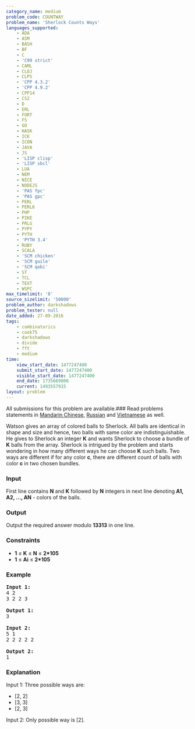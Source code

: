 ```yaml
---
category_name: medium
problem_code: COUNTWAY
problem_name: 'Sherlock Counts Ways'
languages_supported:
    - ADA
    - ASM
    - BASH
    - BF
    - C
    - 'C99 strict'
    - CAML
    - CLOJ
    - CLPS
    - 'CPP 4.3.2'
    - 'CPP 4.9.2'
    - CPP14
    - CS2
    - D
    - ERL
    - FORT
    - FS
    - GO
    - HASK
    - ICK
    - ICON
    - JAVA
    - JS
    - 'LISP clisp'
    - 'LISP sbcl'
    - LUA
    - NEM
    - NICE
    - NODEJS
    - 'PAS fpc'
    - 'PAS gpc'
    - PERL
    - PERL6
    - PHP
    - PIKE
    - PRLG
    - PYPY
    - PYTH
    - 'PYTH 3.4'
    - RUBY
    - SCALA
    - 'SCM chicken'
    - 'SCM guile'
    - 'SCM qobi'
    - ST
    - TCL
    - TEXT
    - WSPC
max_timelimit: '8'
source_sizelimit: '50000'
problem_author: darkshadows
problem_tester: null
date_added: 27-09-2016
tags:
    - combinatorics
    - cook75
    - darkshadows
    - divide
    - fft
    - medium
time:
    view_start_date: 1477247400
    submit_start_date: 1477247400
    visible_start_date: 1477247400
    end_date: 1735669800
    current: 1493557915
layout: problem
---
```

All submissions for this problem are available.###  Read problems statements in [Mandarin Chinese](http://www.codechef.com/download/translated/COOK75/mandarin/COUNTWAY.pdf), [Russian](http://www.codechef.com/download/translated/COOK75/russian/COUNTWAY.pdf) and [Vietnamese](http://www.codechef.com/download/translated/COOK75/vietnamese/COUNTWAY.pdf) as well.

Watson gives an array of colored balls to Sherlock. All balls are identical in shape and size and hence, two balls with same color are indistinguishable. He gives to Sherlock an integer **K** and wants Sherlock to choose a bundle of **K** balls from the array. Sherlock is intrigued by the problem and starts wondering in how many different ways he can choose **K** such balls. Two ways are different if for any color **c**, there are different count of balls with color **c** in two chosen bundles.

### Input

First line contains **N** and **K** followed by **N** integers in next line denoting **A1, A2, ..., AN** - colors of the balls.

### Output

Output the required answer modulo **13313** in one line.

### Constraints

- **1** ≤ **K** ≤ **N** ≤ **2\*105**
- **1** ≤ **Ai** ≤ **2\*105**

### Example

<pre><b>Input 1:</b>
4 2
3 2 2 3 

<b>Output 1:</b>
3

<b>Input 2:</b>
5 1
2 2 2 2 2

<b>Output 2:</b>
1
</pre>
### Explanation

Input 1:
Three possible ways are:

- \[2, 2\]
- \[3, 3\]
- \[2, 3\]


Input 2:
Only possible way is \[2\].
